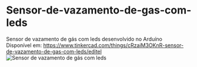 ﻿# Sensor-de-vazamento-de-gas-com-leds
Sensor de vazamento de gás com leds desenvolvido no Arduíno<br>
Disponível em: https://www.tinkercad.com/things/cRzaiM3OKnR-sensor-de-vazamento-de-gas-com-leds/editel<br>
![Sensor de vazamento de gás com leds](https://user-images.githubusercontent.com/74973311/150032191-6c2a296d-d928-4713-843c-53ae73e09eab.PNG)

